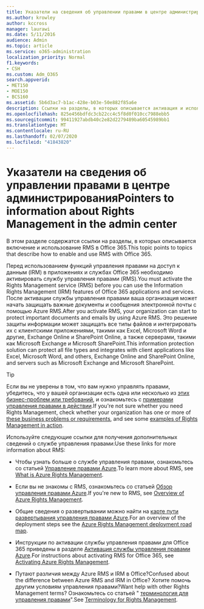 ```yaml
---
title: Указатели на сведения об управлении правами в центре администрирования
ms.author: krowley
author: kccross
manager: laurawi
ms.date: 5/11/2016
audience: Admin
ms.topic: article
ms.service: o365-administration
localization_priority: Normal
f1.keywords:
- CSH
ms.custom: Adm_O365
search.appverid:
- MET150
- MOE150
- BCS160
ms.assetid: 5b6d3ac7-b1ac-428e-b03e-50e882f85a6e
description: Ссылки на разделы, в которых описывается активация и использование службы Rights Management с Office 365.
ms.openlocfilehash: 825e456bdfdc3cb22cc4c5f8d0f010cc7988ebb5
ms.sourcegitcommit: 99411927abdb40c2e82d2279489ba60545989bb1
ms.translationtype: MT
ms.contentlocale: ru-RU
ms.lasthandoff: 02/07/2020
ms.locfileid: "41843820"
---
```

# <a name="pointers-to-information-about-rights-management-in-the-admin-center"></a><span data-ttu-id="a23bf-103">Указатели на сведения об управлении правами в центре администрирования</span><span class="sxs-lookup"><span data-stu-id="a23bf-103">Pointers to information about Rights Management in the admin center</span></span>

<span data-ttu-id="a23bf-104">В этом разделе содержатся ссылки на разделы, в которых описывается включение и использование RMS в Office 365.</span><span class="sxs-lookup"><span data-stu-id="a23bf-104">This topic points to topics that describe how to enable and use RMS with Office 365.</span></span>
  
<span data-ttu-id="a23bf-105">Перед использованием функций управления правами на доступ к данным (IRM) в приложениях и службах Office 365 необходимо активировать службу управления правами (RMS).</span><span class="sxs-lookup"><span data-stu-id="a23bf-105">You must activate the Rights Management service (RMS) before you can use the Information Rights Management (IRM) features of Office 365 applications and services.</span></span> <span data-ttu-id="a23bf-106">После активации службы управления правами ваша организация может начать защищать важные документы и сообщения электронной почты с помощью Azure RMS.</span><span class="sxs-lookup"><span data-stu-id="a23bf-106">After you activate RMS, your organization can start to protect important documents and emails by using Azure RMS.</span></span> <span data-ttu-id="a23bf-107">Это решение защиты информации может защищать все типы файлов и интегрировать их с клиентскими приложениями, такими как Excel, Microsoft Word и другие, Exchange Online и SharePoint Online, а также серверами, такими как Microsoft Exchange и Microsoft SharePoint.</span><span class="sxs-lookup"><span data-stu-id="a23bf-107">This information protection solution can protect all file types and integrates with client applications like Excel, Microsoft Word, and others, Exchange Online and SharePoint Online, and servers such as Microsoft Exchange and Microsoft SharePoint.</span></span>
  
> [!TIP]
> <span data-ttu-id="a23bf-108">Если вы не уверены в том, что вам нужно управлять правами, убедитесь, что у вашей организации есть одна или несколько из [этих бизнес-проблем или требований](https://docs.microsoft.com/rights-management/understand-explore/azure-rms-problems-it-solves), и ознакомьтесь с [примерами управления правами в действии](https://docs.microsoft.com/rights-management/understand-explore/what-admins-users-see).</span><span class="sxs-lookup"><span data-stu-id="a23bf-108">If you're not sure whether you need Rights Management, check whether your organization has one or more of [these business problems or requirements](https://docs.microsoft.com/rights-management/understand-explore/azure-rms-problems-it-solves), and see some [examples of Rights Management in action](https://docs.microsoft.com/rights-management/understand-explore/what-admins-users-see).</span></span> 
  
<span data-ttu-id="a23bf-109">Используйте следующие ссылки для получения дополнительных сведений о службе управления правами:</span><span class="sxs-lookup"><span data-stu-id="a23bf-109">Use these links for more information about RMS:</span></span>
  
- <span data-ttu-id="a23bf-110">Чтобы узнать больше о службе управления правами, ознакомьтесь со статьей [Управление правами Azure](https://docs.microsoft.com/rights-management/understand-explore/what-is-azure-rms).</span><span class="sxs-lookup"><span data-stu-id="a23bf-110">To learn more about RMS, see [What is Azure Rights Management](https://docs.microsoft.com/rights-management/understand-explore/what-is-azure-rms).</span></span>

- <span data-ttu-id="a23bf-111">Если вы не знакомы с RMS, ознакомьтесь со статьей [Обзор управления правами Azure](https://docs.microsoft.com/rights-management/understand-explore/azure-rights-management).</span><span class="sxs-lookup"><span data-stu-id="a23bf-111">If you're new to RMS, see [Overview of Azure Rights Management](https://docs.microsoft.com/rights-management/understand-explore/azure-rights-management).</span></span>

- <span data-ttu-id="a23bf-112">Общие сведения о развертывании можно найти на [карте пути развертывания управления правами Azure](https://docs.microsoft.com/rights-management/plan-design/deployment-roadmap).</span><span class="sxs-lookup"><span data-stu-id="a23bf-112">For an overview of the deployment steps see the [Azure Rights Management deployment road map](https://docs.microsoft.com/rights-management/plan-design/deployment-roadmap).</span></span>

- <span data-ttu-id="a23bf-113">Инструкции по активации службы управления правами для Office 365 приведены в разделе [Активация службы управления правами Azure](https://technet.microsoft.com/library/jj658941.aspx).</span><span class="sxs-lookup"><span data-stu-id="a23bf-113">For instructions about activating RMS for Office 365, see [Activating Azure Rights Management](https://technet.microsoft.com/library/jj658941.aspx).</span></span>

- <span data-ttu-id="a23bf-114">Путают различия между Azure RMS и IRM в Office?</span><span class="sxs-lookup"><span data-stu-id="a23bf-114">Confused about the difference between Azure RMS and IRM in Office?</span></span> <span data-ttu-id="a23bf-115">Хотите помочь другим условиям управления правами?</span><span class="sxs-lookup"><span data-stu-id="a23bf-115">Want help with other Rights Management terms?</span></span> <span data-ttu-id="a23bf-116">Ознакомьтесь со статьей " [терминология для управления правами](https://technet.microsoft.com/library/dn595132.aspx)".</span><span class="sxs-lookup"><span data-stu-id="a23bf-116">See [Terminology for Rights Management](https://technet.microsoft.com/library/dn595132.aspx).</span></span>
